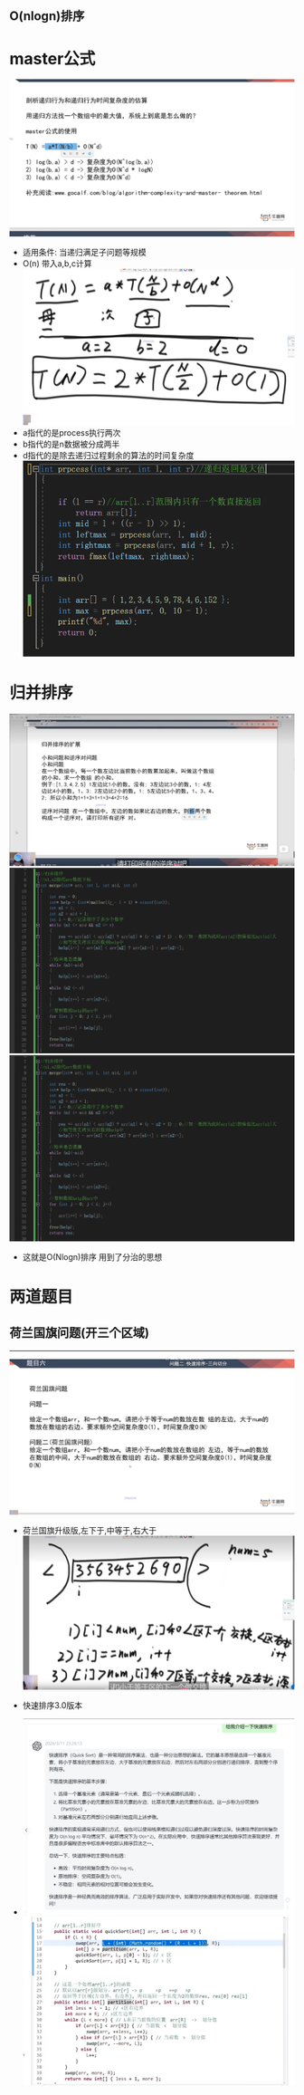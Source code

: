## O(nlogn)排序


# master公式
![](image-1.png)
+ 适用条件: 当递归满足子问题等规模
+ O(n) 带入a,b,c计算
![Alt text](<屏幕截图 2024-01-27 124146-1.png>)
+ a指代的是process执行两次
+ b指代的是n数据被分成两半
+ d指代的是除去递归过程剩余的算法的时间复杂度
![Alt text](image.png)

# 归并排序
![alt text](<屏幕截图 2024-03-11 221543-1.png>)
![alt text](<屏幕截图 2024-03-11 221615-1.png>)
![alt text](<屏幕截图 2024-03-11 221615-1-1.png>)
* 这就是O(Nlogn)排序
用到了分治的思想

# 两道题目
## 荷兰国旗问题(开三个区域)
-----

![alt text](<屏幕截图 2024-03-11 223317-1.png>)
+ 荷兰国旗升级版,左下于,中等于,右大于
![alt text](image-2.png)

+ 快速排序3.0版本
+ ![alt text](image-4.png)
 ![alt text](image-3.png)